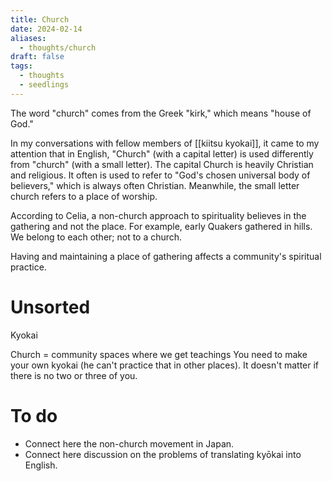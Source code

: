 ```yaml
---
title: Church
date: 2024-02-14
aliases:
  - thoughts/church
draft: false
tags:
  - thoughts
  - seedlings
---
```

The word "church" comes from the Greek "kirk," which means "house of God."

In my conversations with fellow members of [[kiitsu kyokai]], it came to my attention that in English, "Church" (with a capital letter) is used differently from "church" (with a small letter). The capital Church is heavily Christian and religious. It often is used to refer to "God's chosen universal body of believers," which is always often Christian. Meanwhile, the small letter church refers to a place of worship.

According to Celia, a non-church approach to spirituality believes in the gathering and not the place. For example, early Quakers gathered in hills. We belong to each other; not to a church.

Having and maintaining a place of gathering affects a community's spiritual practice.

# Unsorted

Kyokai

Church = community spaces where we get teachings
You need to make your own kyokai (he can't practice that in other places). It doesn't matter if there is no two or three of you.

# To do

- Connect here the non-church movement in Japan.
- Connect here discussion on the problems of translating kyōkai into English.